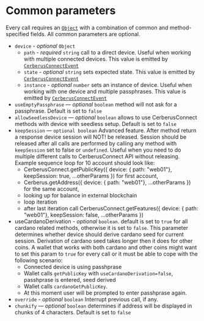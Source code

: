 # Common parameters

Every call requires an [`Object`](https://developer.mozilla.org/en-US/docs/Web/JavaScript/Reference/Global_Objects/Object) with a combination of common and method-specified fields.
All common parameters are optional.

-   `device` - _optional_ `Object`
    -   `path` - _required_ `string` call to a direct device. Useful when working with multiple connected devices. This value is emitted by [`CerberusConnectEvent`](../events.md)
    -   `state` - _optional_ `string` sets expected state. This value is emitted by [`CerberusConnectEvent`](../events.md)
    -   `instance` - _optional_ `number` sets an instance of device. Useful when working with one device and multiple passphrases. This value is emitted by [`CerberusConnectEvent`](../events.md)
-   `useEmptyPassphrase` — _optional_ `boolean` method will not ask for a passphrase. Default is set to `false`
-   `allowSeedlessDevice` — _optional_ `boolean` allows to use CerberusConnect methods with device with seedless setup. Default is set to `false`
-   `keepSession` — `optional boolean` Advanced feature. After method return a response device session will NOT! be released. Session should be released after all calls are performed by calling any method with `keepSession` set to false or `undefined`. Useful when you need to do multiple different calls to CerberusConnect API without releasing. Example sequence loop for 10 account should look like:
    -   CerberusConnect.getPublicKey({ device: { path: "web01"}, keepSession: true, ...otherParams }) for first account,
    -   Cerberus.getAddress({ device: { path: "web01"}, ...otherParams }) for the same account,
    -   looking up for balance in external blockchain
    -   loop iteration
    -   after last iteration call CerberusConnect.getFeatures({ device: { path: "web01"}, keepSession: false, ...otherParams })
-   useCardanoDerivation - _optional_ `boolean`. default is set to `true` for all cardano related methods, otherwise it is set to `false`. This parameter determines whether device should derive cardano seed for current session. Derivation of cardano seed takes longer then it does for other coins. A wallet that works with both cardano and other coins might want to set this param to `true` for every call or it must be able to cope with the following scenario:
    -   Connected device is using passhprase
    -   Wallet calls `getPublicKey` with `useCardanoDerivation=false`, passhprase is entered, seed derived
    -   Wallet calls `cardanoGetPublicKey`.
    -   At this moment user will be prompted to enter passhprase again.
-   `override` - _optional_ `boolean` Interrupt previous call, if any.
-   `chunkify` — _optional_ `boolean` determines if address will be displayed in chunks of 4 characters. Default is set to `false`

